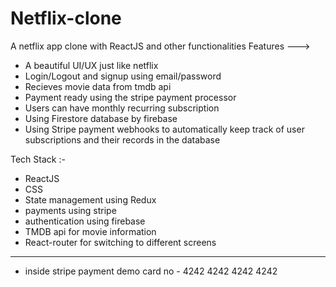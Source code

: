 # Netflix-clone
A netflix app clone with ReactJS and other functionalities
Features ---> 
- A beautiful UI/UX just like netflix
- Login/Logout and signup using email/password
- Recieves movie data from tmdb api
- Payment ready using the stripe payment processor
- Users can have monthly recurring subscription
- Using Firestore database by firebase
- Using Stripe payment webhooks to automatically keep track of user subscriptions and their records in the database

Tech Stack :-
- ReactJS
- CSS
- State management using Redux
- payments using stripe
- authentication using firebase
- TMDB api for movie information
- React-router for switching to different screens


---------------------------------
- inside stripe payment demo
card no - 4242 4242 4242 4242
